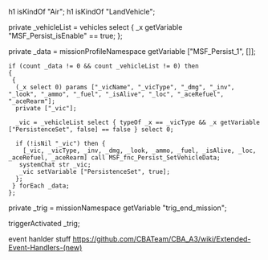 h1 isKindOf "Air";
h1 isKindOf "LandVehicle";




private _vehicleList = vehicles select { _x getVariable "MSF_Persist_isEnable" == true; }; 

private _data = missionProfileNamespace getVariable ["MSF_Persist_1", []]; 

```sqf
if (count _data != 0 && count _vehicleList != 0) then 
{ 
 { 
  (_x select 0) params ["_vicName", "_vicType", "_dmg", "_inv", "_look", "_ammo", "_fuel", "_isAlive", "_loc", "_aceRefuel", "_aceRearm"]; 
  private ["_vic"]; 
 
  _vic = _vehicleList select { typeOf _x == _vicType && _x getVariable ["PersistenceSet", false] == false } select 0; 
 
  if (!isNil "_vic") then { 
    [_vic, _vicType, _inv, _dmg, _look, _ammo, _fuel, _isAlive, _loc, _aceRefuel, _aceRearm] call MSF_fnc_Persist_SetVehicleData;
   systemChat str _vic;
   _vic setVariable ["PersistenceSet", true]; 
  }; 
 } forEach _data; 
};
```

private _trig = missionNamespace getVariable "trig_end_mission";

triggerActivated _trig;

event hanlder stuff
https://github.com/CBATeam/CBA_A3/wiki/Extended-Event-Handlers-(new)

